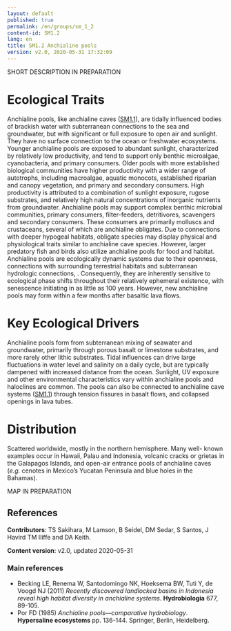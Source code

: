```yaml
---
layout: default
published: true
permalink: /en/groups/sm_1_2
content-id: SM1.2
lang: en
title: SM1.2 Anchialine pools
version: v2.0, 2020-05-31 17:32:09
---
```


SHORT DESCRIPTION IN PREPARATION

# Ecological Traits
 
Anchialine pools, like anchialine caves ([SM1.1](/explore/groups/SM1.1)), are tidally influenced bodies of brackish water with subterranean connections to the sea and groundwater, but with significant or full exposure to open air and sunlight. They have no surface connection to the ocean or freshwater ecosystems. Younger anchialine pools are exposed to abundant sunlight, characterized by relatively low productivity, and tend to support only benthic microalgae, cyanobacteria, and primary consumers. Older pools with more established biological communities have higher productivity with a wider range of autotrophs, including macroalgae, aquatic monocots, established riparian and canopy vegetation, and primary and secondary consumers. High productivity is attributed to a combination of sunlight exposure, rugose substrates, and relatively high natural concentrations of inorganic nutrients from groundwater. Anchialine pools may support complex benthic microbial communities, primary consumers, filter-feeders, detritivores, scavengers and secondary consumers. These consumers are primarily molluscs and crustaceans, several of which are anchialine obligates. Due to connections with deeper hypogeal habitats, obligate species may display physical and physiological traits similar to anchialine cave species. However, larger predatory fish and birds also utilize anchialine pools for food and habitat. Anchialine pools are ecologically dynamic systems due to their openness, connections with surrounding terrestrial habitats and subterranean hydrologic connections, . Consequently, they are inherently sensitive to ecological phase shifts throughout their relatively ephemeral existence, with senescence initiating in as little as 100 years. However, new anchialine pools may form within a few months after basaltic lava flows. 
 
# Key Ecological Drivers
 
Anchialine pools form from subterranean mixing of seawater and groundwater, primarily through porous basalt or limestone substrates, and more rarely other lithic substrates. Tidal influences can drive large fluctuations in water level and salinity on a daily cycle, but are typically dampened with increased distance from the ocean. Sunlight, UV exposure and other environmental characteristics vary within anchialine pools and haloclines are common. The pools can also be connected to anchialine cave systems ([SM1.1](/explore/groups/SM1.1)) through tension fissures in basalt flows, and collapsed openings in lava tubes. 
 
# Distribution
 
Scattered worldwide, mostly in the northern hemisphere. Many well- known examples occur in Hawaii, Palau and Indonesia, volcanic cracks or grietas in the Galapagos Islands, and open-air entrance pools of anchialine caves (<i>e.g.</i> cenotes in Mexico’s Yucatan Peninsula and blue holes in the Bahamas).

MAP IN PREPARATION

## References

**Contributors**: TS Sakihara, M Lamson, B Seidel, DM Sedar, S Santos, J Havird TM Iliffe and DA Keith.

**Content version**: v2.0, updated 2020-05-31

### Main references
* Becking LE, Renema W, Santodomingo NK, Hoeksema BW, Tuti Y, de Voogd NJ (2011) *Recently discovered landlocked basins in Indonesia reveal high habitat diversity in anchialine systems*. **Hydrobiologia** 677, 89-105.
* Por FD (1985) *Anchialine pools—comparative hydrobiology*. **Hypersaline ecosystems**  pp. 136-144. Springer, Berlin, Heidelberg.



